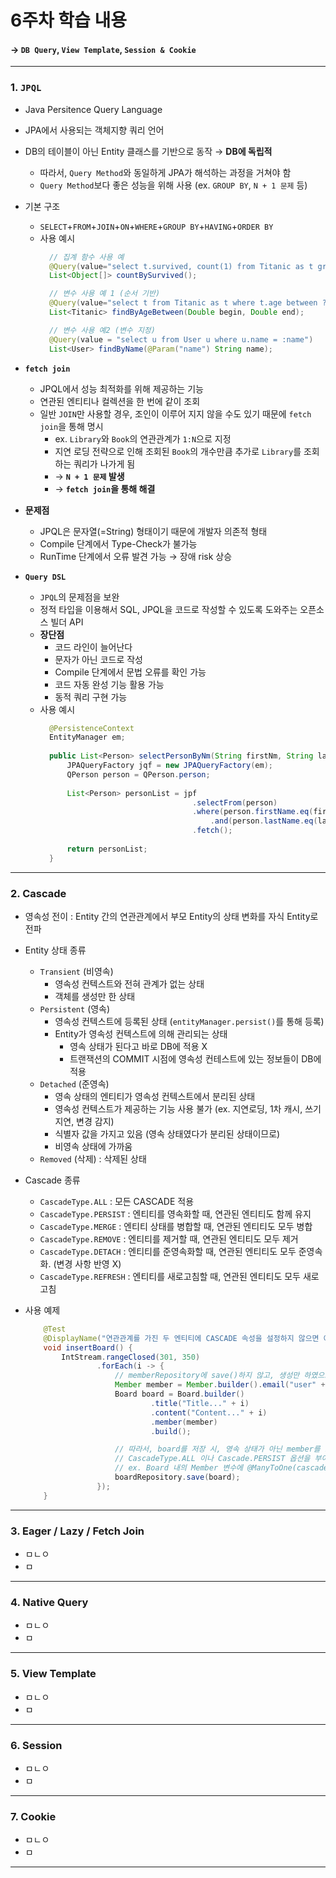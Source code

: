 # 6주차 학습 내용
#### &rarr; `DB Query`, `View Template`, `Session & Cookie`
---
### 1. `JPQL`
  + Java Persitence Query Language
  + JPA에서 사용되는 객체지향 쿼리 언어
  + DB의 테이블이 아닌 Entity 클래스를 기반으로 동작 &rarr; **DB에 독립적**
    + 따라서, `Query Method`와 동일하게 JPA가 해석하는 과정을 거쳐야 함
    + `Query Method`보다 좋은 성능을 위해 사용 (ex. `GROUP BY`, `N + 1 문제` 등)
  + 기본 구조
    + `SELECT`+`FROM`+`JOIN`+`ON`+`WHERE`+`GROUP BY`+`HAVING`+`ORDER BY`
    + 사용 예시
      ```java
        // 집계 함수 사용 예
        @Query(value="select t.survived, count(1) from Titanic as t group by t.survived")
        List<Object[]> countBySurvived();

        // 변수 사용 예 1 (순서 기반)
        @Query(value="select t from Titanic as t where t.age between ?1 and ?2")
        List<Titanic> findByAgeBetween(Double begin, Double end);

        // 변수 사용 예2 (변수 지정)
        @Query(value = "select u from User u where u.name = :name")
        List<User> findByName(@Param("name") String name);
      ```
  + **`fetch join`**
    + JPQL에서 성능 최적화를 위해 제공하는 기능
    + 연관된 엔티티나 컬렉션을 한 번에 같이 조회
    + 일반 `JOIN`만 사용할 경우, 조인이 이루어 지지 않을 수도 있기 때문에 `fetch join`을 통해 명시
      + ex. `Library`와 `Book`의 연관관계가 `1:N`으로 지정
      + 지연 로딩 전략으로 인해 조회된 `Book`의 개수만큼 추가로 `Library`를 조회하는 쿼리가 나가게 됨
      + &rarr; **`N + 1 문제` 발생**
      + &rarr; **`fetch join`을 통해 해결**
  
  + **문제점**
    + JPQL은 문자열(=String) 형태이기 때문에 개발자 의존적 형태
    + Compile 단계에서 Type-Check가 불가능
    + RunTime 단계에서 오류 발견 가능 &rarr; 장애 risk 상승
       
  + **`Query DSL`**
    + `JPQL`의 문제점을 보완
    + 정적 타입을 이용해서 SQL, JPQL을 코드로 작성할 수 있도록 도와주는 오픈소스 빌더 API
    + **장단점**
      + 코드 라인이 늘어난다
      + 문자가 아닌 코드로 작성
      + Compile 단계에서 문법 오류를 확인 가능
      + 코드 자동 완성 기능 활용 가능
      + 동적 쿼리 구현 가능
    + 사용 예시
      ```java
        @PersistenceContext
        EntityManager em;
         
        public List<Person> selectPersonByNm(String firstNm, String lastNm){
        	JPAQueryFactory jqf = new JPAQueryFactory(em);
        	QPerson person = QPerson.person;
          
        	List<Person> personList = jpf
        								.selectFrom(person)
        								.where(person.firstName.eq(firstNm)
        									.and(person.lastName.eq(lastNm))
        								.fetch();
                                        
        	return personList;
        }
      ```
---

### 2. Cascade
  + 영속성 전이 : Entity 간의 연관관계에서 부모 Entity의 상태 변화를 자식 Entity로 전파
    
  + Entity 상태 종류
    + `Transient` (비영속)
      + 영속성 컨텍스트와 전혀 관계가 없는 상태
      + 객체를 생성만 한 상태
    + `Persistent` (영속)
      + 영속성 컨텍스트에 등록된 상태 (`entityManager.persist()`를 통해 등록)
      + Entity가 영속성 컨텍스트에 의해 관리되는 상태
        + 영속 상태가 된다고 바로 DB에 적용 X
        + 트랜잭션의 COMMIT 시점에 영속성 컨테스트에 있는 정보들이 DB에 적용
    + `Detached` (준영속)
      + 영속 상태의 엔티티가 영속성 컨텍스트에서 분리된 상태
      + 영속성 컨텍스트가 제공하는 기능 사용 불가 (ex. 지연로딩, 1차 캐시, 쓰기 지연, 변경 감지)
      + 식별자 값을 가지고 있음 (영속 상태였다가 분리된 상태이므로)
      + 비영속 상태에 가까움
    + `Removed` (삭제) : 삭제된 상태
      
  + Cascade 종류
    + `CascadeType.ALL` : 모든 CASCADE 적용
    + `CascadeType.PERSIST` : 엔티티를 영속화할 때, 연관된 엔티티도 함께 유지
    + `CascadeType.MERGE` : 엔티티 상태를 병합할 때, 연관된 엔티티도 모두 병합
    + `CascadeType.REMOVE` : 엔티티를 제거할 때, 연관된 엔티티도 모두 제거
    + `CascadeType.DETACH` : 엔티티를 준영속화할 때, 연관된 엔티티도 모두 준영속화. (변경 사항 반영 X)
    + `CascadeType.REFRESH` : 엔티티를 새로고침할 때, 연관된 엔티티도 모두 새로고침
   
  + 사용 예제
    ```java
        @Test
        @DisplayName("연관관계를 가진 두 엔티티에 CASCADE 속성을 설정하지 않으면 예외가 발생")
        void insertBoard() {
            IntStream.rangeClosed(301, 350)
                    .forEach(i -> {
                        // memberRepository에 save()하지 않고, 생성만 하였으므로 member는 비영속 상태 
                        Member member = Member.builder().email("user" + i + "@aaa.com").build();
                        Board board = Board.builder()
                                .title("Title..." + i)
                                .content("Content..." + i)
                                .member(member)
                                .build();

                        // 따라서, board를 저장 시, 영속 상태가 아닌 member를 포함하므로 에러 발생
                        // CascadeType.ALL 이나 Cascade.PERSIST 옵션을 부여하여, 영속성 전이
                        // ex. Board 내의 Member 변수에 @ManyToOne(cascade = CascadeType.PERSIST) 옵션 부여
                        boardRepository.save(board);
                    });
        }
    ```
---

### 3. Eager / Lazy / Fetch Join
  + ㅁㄴㅇ
  + ㅁ
---

### 4. Native Query
  + ㅁㄴㅇ
  + ㅁ
---

### 5. View Template
  + ㅁㄴㅇ
  + ㅁ
---

### 6. Session
  + ㅁㄴㅇ
  + ㅁ
---

### 7. Cookie
  + ㅁㄴㅇ
  + ㅁ
---
